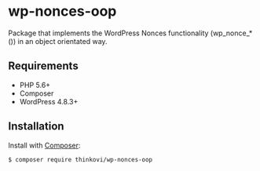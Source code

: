 # wp-nonces-oop
Package that implements the WordPress Nonces functionality (wp_nonce_*()) in an object orientated way.

## Requirements

- PHP 5.6+
- Composer
- WordPress 4.8.3+

## Installation

Install with [Composer](https://getcomposer.org):

```sh
$ composer require thinkovi/wp-nonces-oop
```
